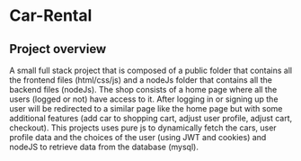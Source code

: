 # Car-Rental

## Project overview
A small full stack project that is composed of a public folder that contains all the frontend files (html/css/js) and a nodeJs folder that contains all the backend files (nodeJs). The shop consists of a home page where all the users (logged or not) have access to it. After logging in or signing up the user will be redirected to a similar page like the home page but with some additional features (add car to shopping cart, adjust user profile, adjust cart, checkout). This projects uses pure js to dynamically fetch the cars, user profile data and the choices of the user (using JWT and cookies) and nodeJS to retrieve data from the database (mysql).
